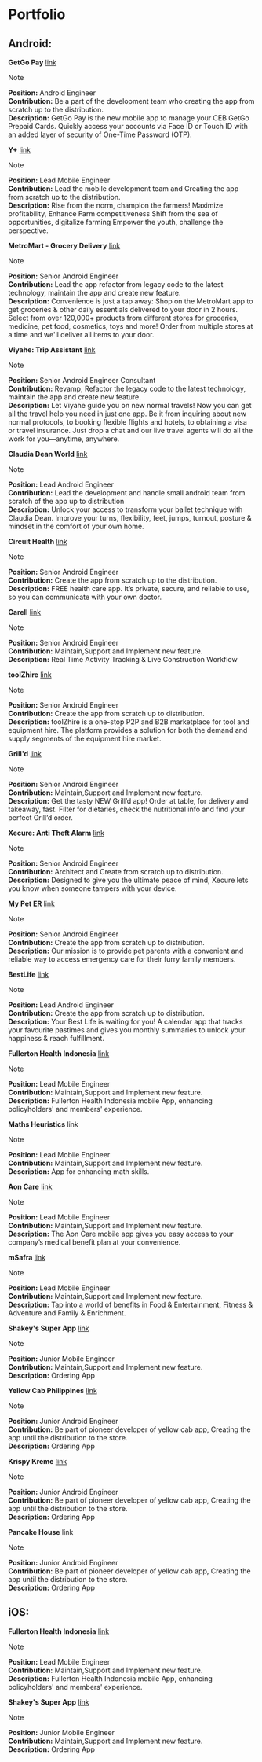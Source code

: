 # Portfolio

<h2>Android:</h2>

**GetGo Pay** [link](https://play.google.com/store/apps/details?id=com.unionbankph.getgopay&hl=en)
> [!NOTE]
> **Position:** Android Engineer</br>
> **Contribution:** Be a part of the development team who creating the app from scratch up to the distribution.</br>
> **Description:** GetGo Pay is the new mobile app to manage your CEB GetGo Prepaid Cards. Quickly access your accounts via Face ID or Touch ID with an added layer of security of One-Time Password (OTP).

**Y+** [link](https://play.google.com/store/apps/details?id=com.aljayagro.yplus&hl=en&gl=US)
> [!NOTE]
> **Position:** Lead Mobile Engineer</br>
> **Contribution:** Lead the mobile development team and Creating the app from scratch up to the distribution.</br>
> **Description:** Rise from the norm, champion the farmers! Maximize profitability, Enhance Farm competitiveness Shift from the sea of opportunities, digitalize farming Empower the youth, challenge the perspective.

**MetroMart - Grocery Delivery** [link](https://play.google.com/store/apps/details?id=com.metromart.metromart&hl=en_US)
> [!NOTE]
> **Position:** Senior Android Engineer</br>
> **Contribution:** Lead the app refactor from legacy code to the latest technology, maintain the app and create new feature.</br>
> **Description:** Convenience is just a tap away: Shop on the MetroMart app to get groceries & other daily essentials delivered to your door in 2 hours. Select from over 120,000+ products from different stores for groceries, medicine, pet food, cosmetics, toys and more! Order from multiple stores at a time and we'll deliver all items to your door.
  
**Viyahe: Trip Assistant** [link](https://play.google.com/store/apps/details?id=com.viyahe.android.messenger.Viyahe&hl=en_US)
> [!NOTE]
> **Position:** Senior Android Engineer Consultant</br>
> **Contribution:** Revamp, Refactor the legacy code to the latest technology, maintain the app and create new feature.</br>
> **Description:** Let Viyahe guide you on new normal travels! Now you can get all the travel help you need in just one app. Be it from inquiring about new normal protocols, to booking flexible flights and hotels, to obtaining a visa or travel insurance. Just drop a chat and our live travel agents will do all the work for you—anytime, anywhere.
  
**Claudia Dean World** [link](https://play.google.com/store/apps/details?id=com.claudiadeanworld&hl=en_US)
> [!NOTE]
> **Position:** Lead Android Engineer</br>
> **Contribution:** Lead the development and handle small android team from scratch of the app up to distribution</br>
> **Description:** Unlock your access to transform your ballet technique with Claudia Dean. Improve your turns, flexibility, feet, jumps, turnout, posture & mindset in the comfort of your own home.

**Circuit Health** [link](https://play.google.com/store/apps/details?id=com.appetiser.circuithealth)
> [!NOTE]
> **Position:** Senior Android Engineer</br>
> **Contribution:** Create the app from scratch up to the distribution.</br>
> **Description:** FREE health care app. It’s private, secure, and reliable to use, so you can communicate with your own doctor.

**Carell** [link](https://play.google.com/store/apps/details?id=com.appetiser.itrackit&hl=en_US)
> [!NOTE]
> **Position:** Senior Android Engineer</br>
> **Contribution:** Maintain,Support and Implement new feature.</br>
> **Description:** Real Time Activity Tracking & Live Construction Workflow

**toolZhire** [link](https://play.google.com/store/apps/details?id=com.appetiser.toolzhire)
> [!NOTE]
> **Position:** Senior Android Engineer</br>
> **Contribution:** Create the app from scratch up to distribution.</br>
> **Description:** toolZhire is a one-stop P2P and B2B marketplace for tool and equipment hire. The platform provides a solution for both the demand and supply segments of the equipment hire market.

**Grill'd** [link](https://play.google.com/store/apps/details?id=com.grilld.grilld&hl=en_AU)
> [!NOTE]
> **Position:** Senior Android Engineer</br>
> **Contribution:** Maintain,Support and Implement new feature.</br>
> **Description:** Get the tasty NEW Grill’d app! Order at table, for delivery and takeaway, fast. Filter for dietaries, check the nutritional info and find your perfect Grill’d order.

**Xecure: Anti Theft Alarm** [link](https://play.google.com/store/apps/details?id=com.appetiser.xecure&hl=en&gl=US)
> [!NOTE]
> **Position:** Senior Android Engineer</br>
> **Contribution:** Architect and Create from scratch up to distribution.</br>
> **Description:** Designed to give you the ultimate peace of mind, Xecure lets you know when someone tampers with your device.

**My Pet ER** [link](https://play.google.com/store/apps/details?id=com.appetiser.mypeter)
> [!NOTE]
> **Position:** Senior Android Engineer</br>
> **Contribution:** Create the app from scratch up to distribution.</br>
> **Description:** Our mission is to provide pet parents with a convenient and reliable way to access emergency care for their furry family members.

**BestLife** [link](https://play.google.com/store/apps/details?id=com.appetiser.bestlife)
> [!NOTE]
> **Position:** Lead Android Engineer</br>
> **Contribution:** Create the app from scratch up to distribution.</br>
> **Description:** Your Best Life is waiting for you! A calendar app that tracks your favourite pastimes and gives you monthly summaries to unlock your happiness & reach fulfillment.

**Fullerton Health Indonesia** [link](https://play.google.com/store/apps/details?id=com.fhnid&hl=en_US)
> [!NOTE]
> **Position:** Lead Mobile Engineer</br>
> **Contribution:** Maintain,Support and Implement new feature.</br>
> **Description:** Fullerton Health Indonesia mobile App, enhancing policyholders' and members' experience.

**Maths Heuristics** link
> [!NOTE]
> **Position:** Lead Mobile Engineer</br>
> **Contribution:** Maintain,Support and Implement new feature.</br>
> **Description:** App for enhancing math skills.

**Aon Care** [link](https://play.google.com/store/apps/details?id=com.skubbs.aon.ui&hl=en_US)
> [!NOTE]
> **Position:** Lead Mobile Engineer</br>
> **Contribution:** Maintain,Support and Implement new feature.</br>
> **Description:** The Aon Care mobile app gives you easy access to your company’s medical benefit plan at your convenience.

**mSafra** [link](https://play.google.com/store/apps/details?id=com.safra.msafraxp&hl=en_US)
> [!NOTE]
> **Position:** Lead Mobile Engineer</br>
> **Contribution:** Maintain,Support and Implement new feature.</br>
> **Description:** Tap into a world of benefits in Food & Entertainment, Fitness & Adventure and Family & Enrichment.

**Shakey's Super App** [link](https://play.google.com/store/apps/details?id=ph.shakeyspizza.shakeysapp&hl=en_US&gl=US)
> [!NOTE]
> **Position:** Junior Mobile Engineer</br>
> **Contribution:** Maintain,Support and Implement new feature.</br>
> **Description:** Ordering App

**Yellow Cab Philippines** [link](https://play.google.com/store/apps/details?id=com.delivery.yellowcab.app)
> [!NOTE]
> **Position:** Junior Android Engineer</br>
> **Contribution:** Be part of pioneer developer of yellow cab app, Creating the app until the distribution to the store.</br>
> **Description:** Ordering App

**Krispy Kreme** [link](https://play.google.com/store/apps/details?id=com.krispykreme.HotLights&hl=en_US)
> [!NOTE]
> **Position:** Junior Android Engineer</br>
> **Contribution:** Be part of pioneer developer of yellow cab app, Creating the app until the distribution to the store.</br>
> **Description:** Ordering App

**Pancake House** link
> [!NOTE]
> **Position:** Junior Android Engineer</br>
> **Contribution:** Be part of pioneer developer of yellow cab app, Creating the app until the distribution to the store.</br>
> **Description:** Ordering App

<h2>iOS:</h2>

**Fullerton Health Indonesia** [link](https://apps.apple.com/my/app/fh-indonesia/id1451039396)
> [!NOTE]
> **Position:** Lead Mobile Engineer</br>
> **Contribution:** Maintain,Support and Implement new feature.</br>
> **Description:** Fullerton Health Indonesia mobile App, enhancing policyholders' and members' experience.

**Shakey's Super App** [link](https://apps.apple.com/ph/app/shakeys-super-app/id1536371207)
> [!NOTE]
> **Position:** Junior Mobile Engineer</br>
> **Contribution:** Maintain,Support and Implement new feature.</br>
> **Description:** Ordering App
